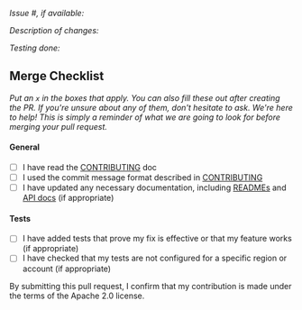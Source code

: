 *Issue #, if available:*

*Description of changes:*

*Testing done:*

## Merge Checklist

_Put an `x` in the boxes that apply. You can also fill these out after creating the PR. If you're unsure about any of them, don't hesitate to ask. We're here to help! This is simply a reminder of what we are going to look for before merging your pull request._

#### General

- [ ] I have read the [CONTRIBUTING](https://github.com/aws/amazon-braket-algorithm-library/blob/main/CONTRIBUTING.md) doc
- [ ] I used the commit message format described in [CONTRIBUTING](https://github.com/aws/amazon-braket-algorithm-library/blob/main/CONTRIBUTING.md#commit-your-change)
- [ ] I have updated any necessary documentation, including [READMEs](https://github.com/aws/amazon-braket-algorithm-library/blob/main/README.md) and [API docs](https://github.com/aws/amazon-braket-algorithm-library/blob/main/CONTRIBUTING.md#documentation-guidelines) (if appropriate)

#### Tests

- [ ] I have added tests that prove my fix is effective or that my feature works (if appropriate)
- [ ] I have checked that my tests are not configured for a specific region or account (if appropriate)

By submitting this pull request, I confirm that my contribution is made under the terms of the Apache 2.0 license.
